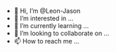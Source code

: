 - 👋 Hi, I’m @Leon-Jason
- 👀 I’m interested in ...
- 🌱 I’m currently learning ...
- 💞️ I’m looking to collaborate on ...
- 📫 How to reach me ...

<!---
Leon-Jason/Leon-Jason is a ✨ special ✨ repository because its `README.md` (this file) appears on your GitHub profile.
You can click the Preview link to take a look at your changes.
--->
